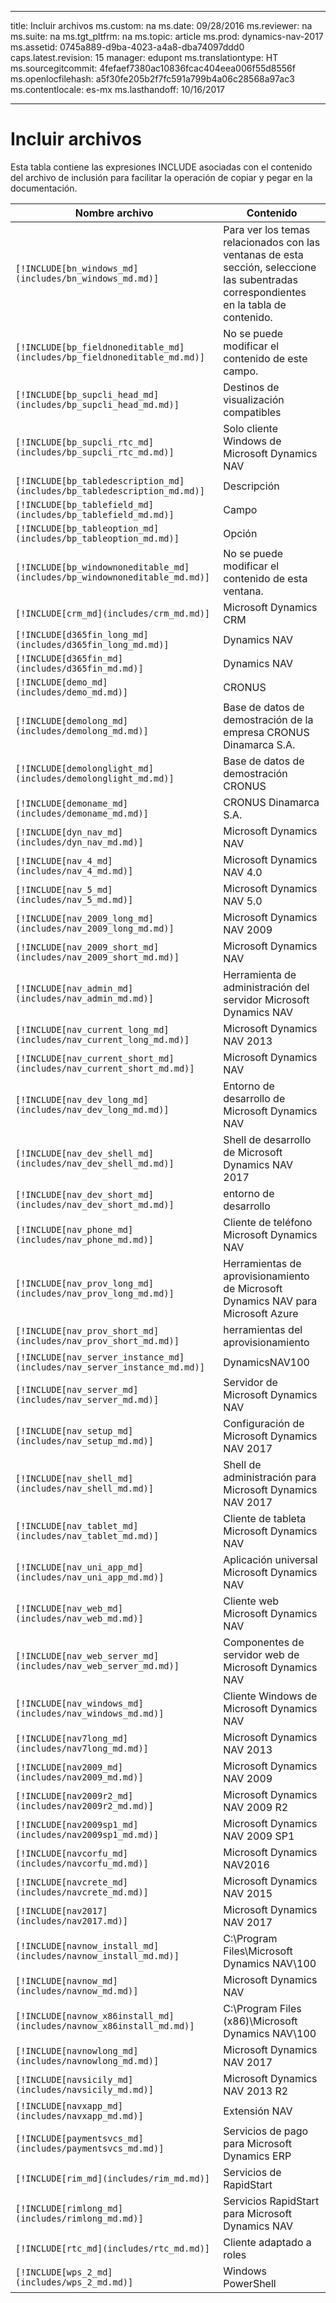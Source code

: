 
---
title: Incluir archivos
ms.custom: na
ms.date: 09/28/2016
ms.reviewer: na
ms.suite: na
ms.tgt_pltfrm: na
ms.topic: article
ms.prod: dynamics-nav-2017
ms.assetid: 0745a889-d9ba-4023-a4a8-dba74097ddd0
caps.latest.revision: 15
manager: edupont
ms.translationtype: HT
ms.sourcegitcommit: 4fefaef7380ac10836fcac404eea006f55d8556f
ms.openlocfilehash: a5f30fe205b2f7fc591a799b4a06c28568a97ac3
ms.contentlocale: es-mx
ms.lasthandoff: 10/16/2017

---

# <a name="include-files"></a>Incluir archivos

Esta tabla contiene las expresiones INCLUDE asociadas con el contenido del archivo de inclusión para facilitar la operación de copiar y pegar en la documentación.

|Nombre archivo   |Contenido  |
|------------|---------|
|`[!INCLUDE[bn_windows_md](includes/bn_windows_md.md)]`|Para ver los temas relacionados con las ventanas de esta sección, seleccione las subentradas correspondientes en la tabla de contenido.|
|`[!INCLUDE[bp_fieldnoneditable_md](includes/bp_fieldnoneditable_md.md)]`|No se puede modificar el contenido de este campo.|
|`[!INCLUDE[bp_supcli_head_md](includes/bp_supcli_head_md.md)]`|Destinos de visualización compatibles|
|`[!INCLUDE[bp_supcli_rtc_md](includes/bp_supcli_rtc_md.md)]`|Solo cliente Windows de Microsoft Dynamics NAV|
|`[!INCLUDE[bp_tabledescription_md](includes/bp_tabledescription_md.md)]`|Descripción| 
|`[!INCLUDE[bp_tablefield_md](includes/bp_tablefield_md.md)]`|Campo|
|`[!INCLUDE[bp_tableoption_md](includes/bp_tableoption_md.md)]`|Opción|
|`[!INCLUDE[bp_windownoneditable_md](includes/bp_windownoneditable_md.md)]`|No se puede modificar el contenido de esta ventana.|
|`[!INCLUDE[crm_md](includes/crm_md.md)]`|Microsoft Dynamics CRM|
|`[!INCLUDE[d365fin_long_md](includes/d365fin_long_md.md)]`|Dynamics NAV|
|`[!INCLUDE[d365fin_md](includes/d365fin_md.md)]`|Dynamics NAV|
|`[!INCLUDE[demo_md](includes/demo_md.md)]`|CRONUS|
|`[!INCLUDE[demolong_md](includes/demolong_md.md)]`|Base de datos de demostración de la empresa CRONUS Dinamarca S.A.|
|`[!INCLUDE[demolonglight_md](includes/demolonglight_md.md)]`|Base de datos de demostración CRONUS|
|`[!INCLUDE[demoname_md](includes/demoname_md.md)]`|CRONUS Dinamarca S.A.|
|`[!INCLUDE[dyn_nav_md](includes/dyn_nav_md.md)]`|Microsoft Dynamics NAV|
|`[!INCLUDE[nav_4_md](includes/nav_4_md.md)]`|Microsoft Dynamics NAV 4.0|
|`[!INCLUDE[nav_5_md](includes/nav_5_md.md)]`|Microsoft Dynamics NAV 5.0|
|`[!INCLUDE[nav_2009_long_md](includes/nav_2009_long_md.md)]`|Microsoft Dynamics NAV 2009|
|`[!INCLUDE[nav_2009_short_md](includes/nav_2009_short_md.md)]`|Microsoft Dynamics NAV|
|`[!INCLUDE[nav_admin_md](includes/nav_admin_md.md)]`|Herramienta de administración del servidor Microsoft Dynamics NAV|
|`[!INCLUDE[nav_current_long_md](includes/nav_current_long_md.md)]`|Microsoft Dynamics NAV 2013|
|`[!INCLUDE[nav_current_short_md](includes/nav_current_short_md.md)]`|Microsoft Dynamics NAV|
|`[!INCLUDE[nav_dev_long_md](includes/nav_dev_long_md.md)]`|Entorno de desarrollo de Microsoft Dynamics NAV|
|`[!INCLUDE[nav_dev_shell_md](includes/nav_dev_shell_md.md)]`|Shell de desarrollo de Microsoft Dynamics NAV 2017|
|`[!INCLUDE[nav_dev_short_md](includes/nav_dev_short_md.md)]`|entorno de desarrollo|
|`[!INCLUDE[nav_phone_md](includes/nav_phone_md.md)]`|Cliente de teléfono Microsoft Dynamics NAV|
|`[!INCLUDE[nav_prov_long_md](includes/nav_prov_long_md.md)]`|Herramientas de aprovisionamiento de Microsoft Dynamics NAV para Microsoft Azure|
|`[!INCLUDE[nav_prov_short_md](includes/nav_prov_short_md.md)]`|herramientas del aprovisionamiento|
|`[!INCLUDE[nav_server_instance_md](includes/nav_server_instance_md.md)]`|DynamicsNAV100|
|`[!INCLUDE[nav_server_md](includes/nav_server_md.md)]`|Servidor de Microsoft Dynamics NAV|
|`[!INCLUDE[nav_setup_md](includes/nav_setup_md.md)]`|Configuración de Microsoft Dynamics NAV 2017|
|`[!INCLUDE[nav_shell_md](includes/nav_shell_md.md)]`|Shell de administración para Microsoft Dynamics NAV 2017|
|`[!INCLUDE[nav_tablet_md](includes/nav_tablet_md.md)]`|Cliente de tableta Microsoft Dynamics NAV|
|`[!INCLUDE[nav_uni_app_md](includes/nav_uni_app_md.md)]`|Aplicación universal Microsoft Dynamics NAV|
|`[!INCLUDE[nav_web_md](includes/nav_web_md.md)]`|Cliente web Microsoft Dynamics NAV|
|`[!INCLUDE[nav_web_server_md](includes/nav_web_server_md.md)]`|Componentes de servidor web de Microsoft Dynamics NAV|
|`[!INCLUDE[nav_windows_md](includes/nav_windows_md.md)]`|Cliente Windows de Microsoft Dynamics NAV|
|`[!INCLUDE[nav7long_md](includes/nav7long_md.md)]`|Microsoft Dynamics NAV 2013|
|`[!INCLUDE[nav2009_md](includes/nav2009_md.md)]`|Microsoft Dynamics NAV 2009|
|`[!INCLUDE[nav2009r2_md](includes/nav2009r2_md.md)]`|Microsoft Dynamics NAV 2009 R2|
|`[!INCLUDE[nav2009sp1_md](includes/nav2009sp1_md.md)]`|Microsoft Dynamics NAV 2009 SP1|
|`[!INCLUDE[navcorfu_md](includes/navcorfu_md.md)]`|Microsoft Dynamics NAV2016|
|`[!INCLUDE[navcrete_md](includes/navcrete_md.md)]`|Microsoft Dynamics NAV 2015|
|`[!INCLUDE[nav2017](includes/nav2017.md)]`|Microsoft Dynamics NAV 2017|
|`[!INCLUDE[navnow_install_md](includes/navnow_install_md.md)]`|C:\\Program Files\\Microsoft Dynamics NAV\\100|
|`[!INCLUDE[navnow_md](includes/navnow_md.md)]`|Microsoft Dynamics NAV|
|`[!INCLUDE[navnow_x86install_md](includes/navnow_x86install_md.md)]`|C:\\Program Files \(x86\)\\Microsoft Dynamics NAV\\100|
|`[!INCLUDE[navnowlong_md](includes/navnowlong_md.md)]`|Microsoft Dynamics NAV 2017|
|`[!INCLUDE[navsicily_md](includes/navsicily_md.md)]`|Microsoft Dynamics NAV 2013 R2|
|`[!INCLUDE[navxapp_md](includes/navxapp_md.md)]`|Extensión NAV|
|`[!INCLUDE[paymentsvcs_md](includes/paymentsvcs_md.md)]`|Servicios de pago para Microsoft Dynamics ERP|
|`[!INCLUDE[rim_md](includes/rim_md.md)]`|Servicios de RapidStart|
|`[!INCLUDE[rimlong_md](includes/rimlong_md.md)]`|Servicios RapidStart para Microsoft Dynamics NAV|
|`[!INCLUDE[rtc_md](includes/rtc_md.md)]`|Cliente adaptado a roles|
|`[!INCLUDE[wps_2_md](includes/wps_2_md.md)]`|Windows PowerShell|


